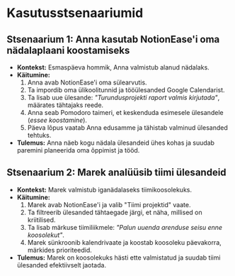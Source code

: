 # Kasutusstsenaariumid

## Stsenaarium 1: Anna kasutab NotionEase'i oma nädalaplaani koostamiseks
- **Kontekst:** Esmaspäeva hommik, Anna valmistub alanud nädalaks.
- **Käitumine:**
  1. Anna avab NotionEase'i oma sülearvutis.
  2. Ta impordib oma ülikoolitunnid ja tööülesanded Google Calendarist.
  3. Ta lisab uue ülesande: *"Turundusprojekti raport valmis kirjutada"*, määrates tähtajaks reede.
  4. Anna seab Pomodoro taimeri, et keskenduda esimesele ülesandele (*essee koostamine*).
  5. Päeva lõpus vaatab Anna edusamme ja tähistab valminud ülesanded tehtuks.
- **Tulemus:** Anna näeb kogu nädala ülesandeid ühes kohas ja suudab paremini planeerida oma õppimist ja tööd.

## Stsenaarium 2: Marek analüüsib tiimi ülesandeid
- **Kontekst:** Marek valmistub iganädalaseks tiimikoosolekuks.
- **Käitumine:**
  1. Marek avab NotionEase'i ja valib "Tiimi projektid" vaate.
  2. Ta filtreerib ülesanded tähtaegade järgi, et näha, millised on kriitilised.
  3. Ta lisab märkuse tiimiliikmele: *"Palun uuenda arenduse seisu enne koosolekut"*.
  4. Marek sünkroonib kalendrivaate ja koostab koosoleku päevakorra, märkides prioriteedid.
- **Tulemus:** Marek on koosolekuks hästi ette valmistatud ja suudab tiimi ülesanded efektiivselt jaotada.
